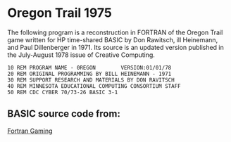# Oregon Trail 1975

The following program is a reconstruction in FORTRAN of the Oregon Trail
game written for HP time-shared BASIC by Don Rawitsch, ill Heinemann,
and Paul Dillenberger in 1971. Its source is an updated version published
in the July-August 1978 issue of Creative Computing.

```basic
10 REM PROGRAM NAME - 0REGON        VERSION:01/01/78
20 REM ORIGINAL PROGRAMMING BY BILL HEINEMANN - 1971
30 REM SUPPORT RESEARCH AND MATERIALS BY DON RAVITSCH
40 REM MINNESOTA EDUCATIONAL COMPUTING CONSORTIUM STAFF
50 REM CDC CYBER 70/73-26 BASIC 3-1
```

## BASIC source code from:
[Fortran Gaming](https://github.com/fortran-gaming/oregon-trail-1975-basic)
